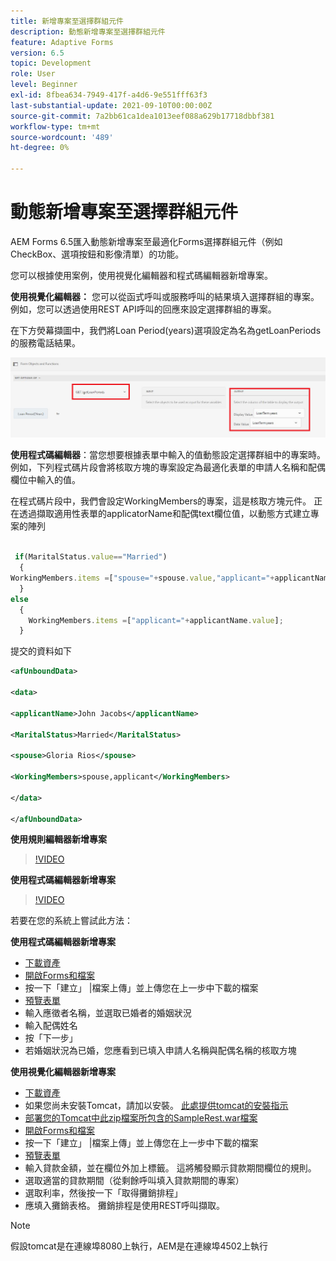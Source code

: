 ```yaml
---
title: 新增專案至選擇群組元件
description: 動態新增專案至選擇群組元件
feature: Adaptive Forms
version: 6.5
topic: Development
role: User
level: Beginner
exl-id: 8fbea634-7949-417f-a4d6-9e551fff63f3
last-substantial-update: 2021-09-10T00:00:00Z
source-git-commit: 7a2bb61ca1dea1013eef088a629b17718dbbf381
workflow-type: tm+mt
source-wordcount: '489'
ht-degree: 0%

---
```


# 動態新增專案至選擇群組元件

AEM Forms 6.5匯入動態新增專案至最適化Forms選擇群組元件（例如CheckBox、選項按鈕和影像清單）的功能。


您可以根據使用案例，使用視覺化編輯器和程式碼編輯器新增專案。

**使用視覺化編輯器：** 您可以從函式呼叫或服務呼叫的結果填入選擇群組的專案。 例如，您可以透過使用REST API呼叫的回應來設定選擇群組的專案。

在下方熒幕擷圖中，我們將Loan Period(years)選項設定為名為getLoanPeriods的服務電話結果。

![規則編輯器](assets/ruleeditor.png)

**使用程式碼編輯器**：當您想要根據表單中輸入的值動態設定選擇群組中的專案時。 例如，下列程式碼片段會將核取方塊的專案設定為最適化表單的申請人名稱和配偶欄位中輸入的值。

在程式碼片段中，我們會設定WorkingMembers的專案，這是核取方塊元件。 正在透過擷取適用性表單的applicatorName和配偶text欄位值，以動態方式建立專案的陣列

```javascript
 
 if(MaritalStatus.value=="Married")
  {
WorkingMembers.items =["spouse="+spouse.value,"applicant="+applicantName.value];
  }
else
  {
    WorkingMembers.items =["applicant="+applicantName.value];
  }
```

提交的資料如下

```xml
<afUnboundData>

<data>

<applicantName>John Jacobs</applicantName>

<MaritalStatus>Married</MaritalStatus>

<spouse>Gloria Rios</spouse>

<WorkingMembers>spouse,applicant</WorkingMembers>

</data>

</afUnboundData>
```

**使用規則編輯器新增專案**

>[!VIDEO](https://video.tv.adobe.com/v/26847?quality=12&learn=on)

**使用程式碼編輯器新增專案**

>[!VIDEO](https://video.tv.adobe.com/v/26848?quality=12&learn=on)

若要在您的系統上嘗試此方法：

**使用程式碼編輯器新增專案**

* [下載資產](assets/usingthecodeeditor.zip)
* [開啟Forms和檔案](http://localhost:4502/aem/forms.html/content/dam/formsanddocuments)
* 按一下「建立」 |檔案上傳」並上傳您在上一步中下載的檔案
* [預覽表單](http://localhost:4502/content/dam/formsanddocuments/simpleform/jcr:content?wcmmode=disabled)
* 輸入應徵者名稱，並選取已婚者的婚姻狀況
* 輸入配偶姓名
* 按「下一步」
* 若婚姻狀況為已婚，您應看到已填入申請人名稱與配偶名稱的核取方塊

**使用視覺化編輯器新增專案**

* [下載資產](assets/usingthevisualeditor.zip)
* 如果您尚未安裝Tomcat，請加以安裝。 [此處提供tomcat的安裝指示](https://experienceleague.adobe.com/docs/experience-manager-learn/forms/ic-print-channel-tutorial/introduction.html)
* [部署您的Tomcat中此zip檔案所包含的SampleRest.war檔案](assets/sample-rest.zip)
* [開啟Forms和檔案](http://localhost:4502/aem/forms.html/content/dam/formsanddocuments)
* 按一下「建立」 |檔案上傳」並上傳您在上一步中下載的檔案
* [預覽表單](http://localhost:4502/content/dam/formsanddocuments/amortizationschedule/jcr:content?wcmmode=disabled)
* 輸入貸款金額，並在欄位外加上標籤。 這將觸發顯示貸款期間欄位的規則。
* 選取適當的貸款期間（從剩餘呼叫填入貸款期間的專案）
* 選取利率，然後按一下「取得攤銷排程」
* 應填入攤銷表格。 攤銷排程是使用REST呼叫擷取。

>[!NOTE]
> 假設tomcat是在連線埠8080上執行，AEM是在連線埠4502上執行
